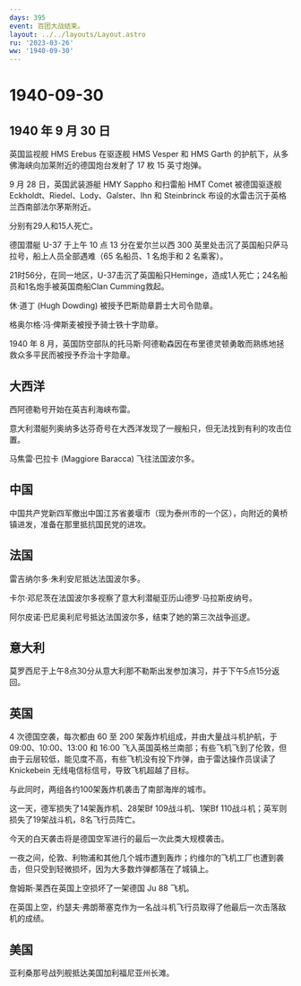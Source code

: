 ```yaml
---
days: 395
event: 百团大战结束。
layout: ../../layouts/Layout.astro
ru: '2023-03-26'
ww: '1940-09-30'
---
```


# 1940-09-30

## 1940 年 9 月 30 日

英国监视舰 HMS Erebus 在驱逐舰 HMS Vesper 和 HMS Garth
的护航下，从多佛海峡向加莱附近的德国炮台发射了 17 枚 15 英寸炮弹。

9 月 28 日，英国武装游艇 HMY Sappho 和扫雷船 HMT Comet 被德国驱逐舰
Eckholdt、Riedel、Lody、Galster、Ihn 和 Steinbrinck
布设的水雷击沉于英格兰西南部法尔茅斯附近。

分别有29人和15人死亡。

德国潜艇 U-37 于上午 10 点 13 分在爱尔兰以西 300
英里处击沉了英国船只萨马拉号，船上人员全部遇难（65 名船员、1 名炮手和 2
名乘客）。

21时56分，在同一地区，U-37击沉了英国船只Heminge，造成1人死亡；24名船员和1名炮手被英国商船Clan
Cumming救起。

休·道丁 (Hugh Dowding) 被授予巴斯勋章爵士大司令勋章。

格奥尔格·冯·俾斯麦被授予骑士铁十字勋章。

1940 年 8
月，英国防空部队的托马斯·阿德勒森因在布里德灵顿勇敢而熟练地拯救众多平民而被授予乔治十字勋章。

## 大西洋

西阿德勒号开始在英吉利海峡布雷。

意大利潜艇列奥纳多达芬奇号在大西洋发现了一艘船只，但无法找到有利的攻击位置。

马焦雷·巴拉卡 (Maggiore Baracca) 飞往法国波尔多。

## 中国

中国共产党新四军撤出中国江苏省姜堰市（现为泰州市的一个区），向附近的黄桥镇进发，准备在那里抵抗国民党的进攻。

## 法国

雷吉纳尔多·朱利安尼抵达法国波尔多。

卡尔·邓尼茨在法国波尔多视察了意大利潜艇亚历山德罗·马拉斯皮纳号。

阿尔皮诺·巴尼奥利尼号抵达法国波尔多，结束了她的第三次战争巡逻。

## 意大利

莫罗西尼于上午8点30分从意大利那不勒斯出发参加演习，并于下午5点15分返回。

## 英国

4 次德国空袭，每次都由 60 至 200 架轰炸机组成，并由大量战斗机护航，于
09:00、10:00、13:00 和 16:00
飞入英国英格兰南部；有些飞机飞到了伦敦，但由于云层较低，能见度不高，有些飞机没有投下炸弹，由于雷达操作员误读了
Knickebein 无线电信标信号，导致飞机超越了目标。

与此同时，两组各约100架轰炸机袭击了南部海岸的城市。

这一天，德军损失了14架轰炸机、28架Bf 109战斗机、1架Bf
110战斗机；英军则损失了19架战斗机，8名飞行员阵亡。

今天的白天袭击将是德国空军进行的最后一次此类大规模袭击。

一夜之间，伦敦、利物浦和其他几个城市遭到轰炸；约维尔的飞机工厂也遭到袭击，但只受到轻微损坏，因为大多数炸弹都落在了城镇上。

詹姆斯·莱西在英国上空损坏了一架德国 Ju 88 飞机。

在英国上空，约瑟夫·弗朗蒂塞克作为一名战斗机飞行员取得了他最后一次击落敌机的成绩。

## 美国

亚利桑那号战列舰抵达美国加利福尼亚州长滩。
